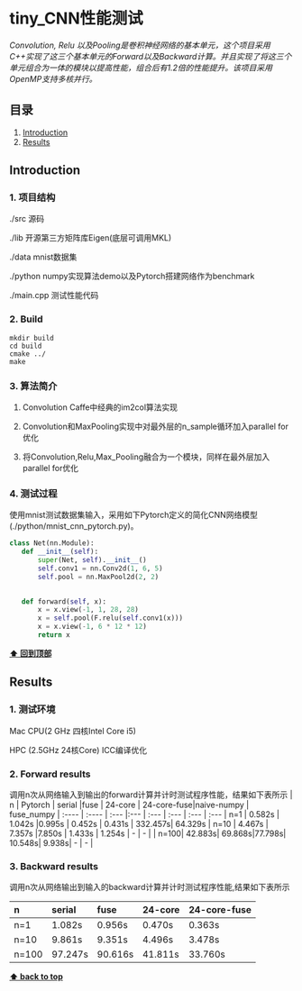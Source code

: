 # tiny_CNN性能测试

*Convolution, Relu 以及Pooling是卷积神经网络的基本单元，这个项目采用C++实现了这三个基本单元的Forward以及Backward计算。并且实现了将这三个单元组合为一体的模块以提高性能，组合后有1.2倍的性能提升。该项目采用OpenMP支持多核并行。*

## 目录

  1. [Introduction](#introduction) 
  2. [Results](#results)


## Introduction
### 1. 项目结构
./src 源码

./lib 开源第三方矩阵库Eigen(底层可调用MKL)

./data mnist数据集

./python numpy实现算法demo以及Pytorch搭建网络作为benchmark

./main.cpp 测试性能代码

### 2. Build
```
mkdir build
cd build
cmake ../
make
```

### 3. 算法简介
1. Convolution Caffe中经典的im2col算法实现

2. Convolution和MaxPooling实现中对最外层的n_sample循环加入parallel for优化

3. 将Convolution,Relu,Max_Pooling融合为一个模块，同样在最外层加入parallel for优化


### 4. 测试过程
使用mnist测试数据集输入，采用如下Pytorch定义的简化CNN网络模型(./python/mnist_cnn_pytorch.py)。
 ```python
 class Net(nn.Module):
    def __init__(self):
        super(Net, self).__init__()
        self.conv1 = nn.Conv2d(1, 6, 5)
        self.pool = nn.MaxPool2d(2, 2)
   

    def forward(self, x):
        x = x.view(-1, 1, 28, 28)
        x = self.pool(F.relu(self.conv1(x)))
        x = x.view(-1, 6 * 12 * 12)
        return x
 ```


**[⬆ 回到顶部](#目录)**

## Results
### 1. 测试环境
Mac CPU(2 GHz 四核Intel Core i5)

HPC (2.5GHz 24核Core) ICC编译优化


### 2. Forward results
调用n次从网络输入到输出的forward计算并计时测试程序性能，结果如下表所示
| n    | Pytorch  | serial    |fuse    | 24-core | 24-core-fuse|naive-numpy | fuse_numpy
|  :---- | :----    | :---    |:---    | :---    |   :---  |   :---         |   :---
| n=1  | 0.582s | 1.042s |0.995s | 0.452s | 0.431s |   332.457s|   64.329s
| n=10 | 4.467s | 7.357s |7.850s | 1.433s | 1.254s |      -      |   -   |
| n=100| 42.883s| 69.868s|77.798s| 10.548s| 9.938s|       -      |   -   |


### 3. Backward results
调用n次从网络输出到输入的backward计算并计时测试程序性能,结果如下表所示




| n    | serial | fuse   | 24-core | 24-core-fuse |
| :--- | :---   | :---   | :---    |   :---       |
| n=1  | 1.082s | 0.956s | 0.470s  |   0.363s     |
| n=10 | 9.861s | 9.351s | 4.496s  |   3.478s     |
| n=100| 97.247s| 90.616s| 41.811s |   33.760s    |

**[⬆ back to top](#目录)**



